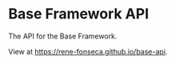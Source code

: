 # Base Framework API

The API for the Base Framework.

View at https://rene-fonseca.github.io/base-api.
